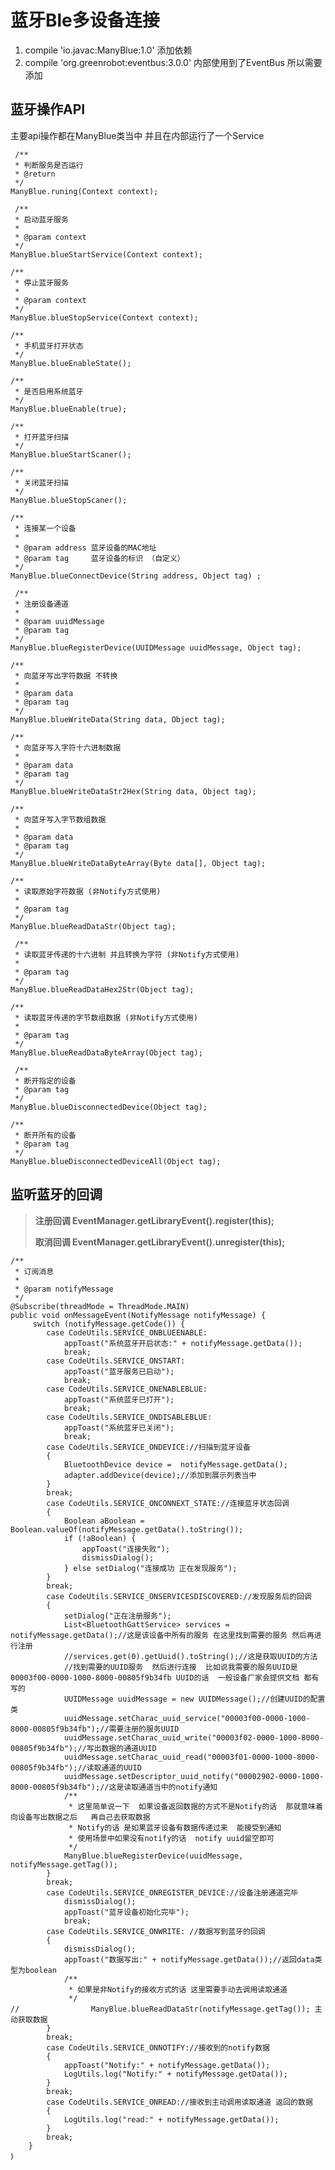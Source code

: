# 蓝牙Ble多设备连接

1. compile 'io.javac:ManyBlue:1.0' 添加依赖
2. compile 'org.greenrobot:eventbus:3.0.0' 内部使用到了EventBus 所以需要添加

## 蓝牙操作API ##
主要api操作都在ManyBlue类当中 并且在内部运行了一个Service

	 /**
     * 判断服务是否运行
     * @return
     */
    ManyBlue.runing(Context context);

	 /**
     * 启动蓝牙服务
     *
     * @param context
     */
    ManyBlue.blueStartService(Context context);

	/**
     * 停止蓝牙服务
     *
     * @param context
     */
	ManyBlue.blueStopService(Context context);

	/**
     * 手机蓝牙打开状态
     */
	ManyBlue.blueEnableState();
	
	/**
     * 是否启用系统蓝牙
     */
	ManyBlue.blueEnable(true);
	
	/**
     * 打开蓝牙扫描
     */
	ManyBlue.blueStartScaner();

	/**
     * 关闭蓝牙扫描
     */
    ManyBlue.blueStopScaner();

	/**
     * 连接某一个设备
     *
     * @param address 蓝牙设备的MAC地址
     * @param tag     蓝牙设备的标识 （自定义）
     */
    ManyBlue.blueConnectDevice(String address, Object tag) ;

	 /**
     * 注册设备通道
     *
     * @param uuidMessage
     * @param tag
     */
    ManyBlue.blueRegisterDevice(UUIDMessage uuidMessage, Object tag);

	/**
     * 向蓝牙写出字符数据 不转换
     *
     * @param data
     * @param tag
     */
    ManyBlue.blueWriteData(String data, Object tag);

	/**
     * 向蓝牙写入字符十六进制数据
     *
     * @param data
     * @param tag
     */
    ManyBlue.blueWriteDataStr2Hex(String data, Object tag);

	/**
     * 向蓝牙写入字节数组数据
     *
     * @param data
     * @param tag
     */
    ManyBlue.blueWriteDataByteArray(Byte data[], Object tag);

	/**
     * 读取原始字符数据 (非Notify方式使用)
     *
     * @param tag
     */
    ManyBlue.blueReadDataStr(Object tag);

	 /**
     * 读取蓝牙传递的十六进制 并且转换为字符 (非Notify方式使用)
     *
     * @param tag
     */
    ManyBlue.blueReadDataHex2Str(Object tag);

	/**
     * 读取蓝牙传递的字节数组数据 (非Notify方式使用)
     *
     * @param tag
     */
    ManyBlue.blueReadDataByteArray(Object tag);

	 /**
     * 断开指定的设备
     * @param tag
     */
    ManyBlue.blueDisconnectedDevice(Object tag);

	/**
     * 断开所有的设备
     * @param tag
     */
    ManyBlue.blueDisconnectedDeviceAll(Object tag);

## 监听蓝牙的回调 ##
> **注册回调 EventManager.getLibraryEvent().register(this);**
> 
> **取消回调  EventManager.getLibraryEvent().unregister(this);**

 	/**
     * 订阅消息
     *
     * @param notifyMessage
     */
    @Subscribe(threadMode = ThreadMode.MAIN)
    public void onMessageEvent(NotifyMessage notifyMessage) {
		 switch (notifyMessage.getCode()) {
            case CodeUtils.SERVICE_ONBLUEENABLE:
                appToast("系统蓝牙开启状态:" + notifyMessage.getData());
                break;
            case CodeUtils.SERVICE_ONSTART:
                appToast("蓝牙服务已启动");
                break;
            case CodeUtils.SERVICE_ONENABLEBLUE:
                appToast("系统蓝牙已打开");
                break;
            case CodeUtils.SERVICE_ONDISABLEBLUE:
                appToast("系统蓝牙已关闭");
                break;
			case CodeUtils.SERVICE_ONDEVICE://扫描到蓝牙设备
            {
                BluetoothDevice device =  notifyMessage.getData();
                adapter.addDevice(device);//添加到展示列表当中
            }
            break;
            case CodeUtils.SERVICE_ONCONNEXT_STATE://连接蓝牙状态回调
            {
                Boolean aBoolean = Boolean.valueOf(notifyMessage.getData().toString());
                if (!aBoolean) {
                    appToast("连接失败");
                    dismissDialog();
                } else setDialog("连接成功 正在发现服务");
            }
            break;
            case CodeUtils.SERVICE_ONSERVICESDISCOVERED://发现服务后的回调
            {
                setDialog("正在注册服务");
                List<BluetoothGattService> services = notifyMessage.getData();//这是该设备中所有的服务 在这里找到需要的服务 然后再进行注册
				//services.get(0).getUuid().toString();//这是获取UUID的方法
                //找到需要的UUID服务  然后进行连接  比如说我需要的服务UUID是00003f00-0000-1000-8000-00805f9b34fb UUID的话  一般设备厂家会提供文档 都有写的
                UUIDMessage uuidMessage = new UUIDMessage();//创建UUID的配置类
                uuidMessage.setCharac_uuid_service("00003f00-0000-1000-8000-00805f9b34fb");//需要注册的服务UUID
                uuidMessage.setCharac_uuid_write("00003f02-0000-1000-8000-00805f9b34fb");//写出数据的通道UUID
                uuidMessage.setCharac_uuid_read("00003f01-0000-1000-8000-00805f9b34fb");//读取通道的UUID
                uuidMessage.setDescriptor_uuid_notify("00002902-0000-1000-8000-00805f9b34fb");//这是读取通道当中的notify通知
                /**
                 * 这里简单说一下  如果设备返回数据的方式不是Notify的话  那就意味着向设备写出数据之后   再自己去获取数据
                 * Notify的话 是如果蓝牙设备有数据传递过来  能接受到通知
                 * 使用场景中如果没有notify的话  notify uuid留空即可
                 */
                ManyBlue.blueRegisterDevice(uuidMessage, notifyMessage.getTag());
            }
            break;
            case CodeUtils.SERVICE_ONREGISTER_DEVICE://设备注册通道完毕
                dismissDialog();
                appToast("蓝牙设备初始化完毕");
                break;
			case CodeUtils.SERVICE_ONWRITE: //数据写到蓝牙的回调
            {
                dismissDialog();
                appToast("数据写出:" + notifyMessage.getData());//返回data类型为boolean
                /**
                 * 如果是非Notify的接收方式的话 这里需要手动去调用读取通道
                 */
	//                ManyBlue.blueReadDataStr(notifyMessage.getTag()); 主动获取数据
            }
            break;
            case CodeUtils.SERVICE_ONNOTIFY://接收到的notify数据
            {
                appToast("Notify:" + notifyMessage.getData());
                LogUtils.log("Notify:" + notifyMessage.getData());
            }
            break;
            case CodeUtils.SERVICE_ONREAD://接收到主动调用读取通道 返回的数据
            {
                LogUtils.log("read:" + notifyMessage.getData());
            }
            break;
        }
	｝